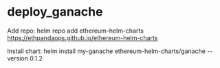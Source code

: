 # deploy_ganache

Add repo: helm repo add ethereum-helm-charts <https://ethpandaops.github.io/ethereum-helm-charts>

Install chart: helm install my-ganache ethereum-helm-charts/ganache --version 0.1.2


